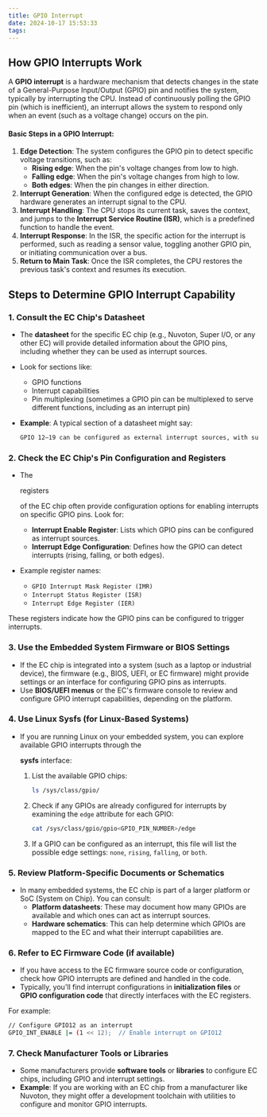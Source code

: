 ```yaml
---
title: GPIO Interrupt
date: 2024-10-17 15:53:33
tags:
---
```


## How GPIO Interrupts Work

A **GPIO interrupt** is a hardware mechanism that detects changes in the state of a General-Purpose Input/Output (GPIO) pin and notifies the system, typically by interrupting the CPU. Instead of continuously polling the GPIO pin (which is inefficient), an interrupt allows the system to respond only when an event (such as a voltage change) occurs on the pin.

#### Basic Steps in a GPIO Interrupt:

1. **Edge Detection**: The system configures the GPIO pin to detect specific voltage transitions, such as:
   - **Rising edge**: When the pin's voltage changes from low to high.
   - **Falling edge**: When the pin's voltage changes from high to low.
   - **Both edges**: When the pin changes in either direction.
2. **Interrupt Generation**: When the configured edge is detected, the GPIO hardware generates an interrupt signal to the CPU.
3. **Interrupt Handling**: The CPU stops its current task, saves the context, and jumps to the **Interrupt Service Routine (ISR)**, which is a predefined function to handle the event.
4. **Interrupt Response**: In the ISR, the specific action for the interrupt is performed, such as reading a sensor value, toggling another GPIO pin, or initiating communication over a bus.
5. **Return to Main Task**: Once the ISR completes, the CPU restores the previous task's context and resumes its execution.

## Steps to Determine GPIO Interrupt Capability

### 1. Consult the EC Chip's Datasheet

- The **datasheet** for the specific EC chip (e.g., Nuvoton, Super I/O, or any other EC) will provide detailed information about the GPIO pins, including whether they can be used as interrupt sources.

- Look for sections like:

  - GPIO functions
  - Interrupt capabilities
  - Pin multiplexing (sometimes a GPIO pin can be multiplexed to serve different functions, including as an interrupt pin)

- **Example**: A typical section of a datasheet might say:

  ```sh
  GPIO 12–19 can be configured as external interrupt sources, with support for both rising and falling edge detection.
  ```

### 2. Check the EC Chip's Pin Configuration and Registers

- The 

  registers

   of the EC chip often provide configuration options for enabling interrupts on specific GPIO pins. Look for:

  - **Interrupt Enable Register**: Lists which GPIO pins can be configured as interrupt sources.
  - **Interrupt Edge Configuration**: Defines how the GPIO can detect interrupts (rising, falling, or both edges).

- Example register names:

  - `GPIO Interrupt Mask Register (IMR)`
  - `Interrupt Status Register (ISR)`
  - `Interrupt Edge Register (IER)`

These registers indicate how the GPIO pins can be configured to trigger interrupts.

### 3. Use the Embedded System Firmware or BIOS Settings

- If the EC chip is integrated into a system (such as a laptop or industrial device), the firmware (e.g., BIOS, UEFI, or EC firmware) might provide settings or an interface for configuring GPIO pins as interrupts.
- Use **BIOS/UEFI menus** or the EC's firmware console to review and configure GPIO interrupt capabilities, depending on the platform.

### 4. Use Linux Sysfs (for Linux-Based Systems)

- If you are running Linux on your embedded system, you can explore available GPIO interrupts through the 

  **sysfs** interface:

  1. List the available GPIO chips:

     ```sh
     ls /sys/class/gpio/
     ```
     
  2. Check if any GPIOs are already configured for interrupts by examining the `edge` attribute for each GPIO:
  
     ```sh
     cat /sys/class/gpio/gpio<GPIO_PIN_NUMBER>/edge
     ```

  3. If a GPIO can be configured as an interrupt, this file will list the possible edge settings: `none`, `rising`, `falling`, or `both`.

### 5. Review Platform-Specific Documents or Schematics

- In many embedded systems, the EC chip is part of a larger platform or SoC (System on Chip). You can consult:
  - **Platform datasheets**: These may document how many GPIOs are available and which ones can act as interrupt sources.
  - **Hardware schematics**: This can help determine which GPIOs are mapped to the EC and what their interrupt capabilities are.

### 6. Refer to EC Firmware Code (if available)

- If you have access to the EC firmware source code or configuration, check how GPIO interrupts are defined and handled in the code.
- Typically, you'll find interrupt configurations in **initialization files** or **GPIO configuration code** that directly interfaces with the EC registers.

For example:

```sh
// Configure GPIO12 as an interrupt
GPIO_INT_ENABLE |= (1 << 12);  // Enable interrupt on GPIO12
```

### 7. Check Manufacturer Tools or Libraries

- Some manufacturers provide **software tools** or **libraries** to configure EC chips, including GPIO and interrupt settings.
- **Example**: If you are working with an EC chip from a manufacturer like Nuvoton, they might offer a development toolchain with utilities to configure and monitor GPIO interrupts.

